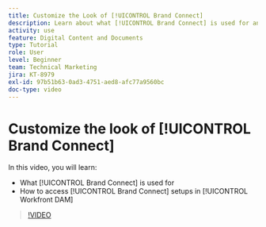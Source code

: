 ```yaml
---
title: Customize the Look of [!UICONTROL Brand Connect]
description: Learn about what [!UICONTROL Brand Connect] is used for and how to access [!UICONTROL Brand Connect] setups in [!UICONTROL Workfront DAM].
activity: use
feature: Digital Content and Documents
type: Tutorial
role: User
level: Beginner
team: Technical Marketing
jira: KT-8979
exl-id: 97b51b63-0ad3-4751-aed8-afc77a9560bc
doc-type: video
---
```

# Customize the look of [!UICONTROL Brand Connect]

In this video, you will learn:

* What [!UICONTROL Brand Connect] is used for
* How to access [!UICONTROL Brand Connect] setups in [!UICONTROL Workfront DAM]

>[!VIDEO](https://video.tv.adobe.com/v/335241/?quality=12&learn=on&enablevpops)
